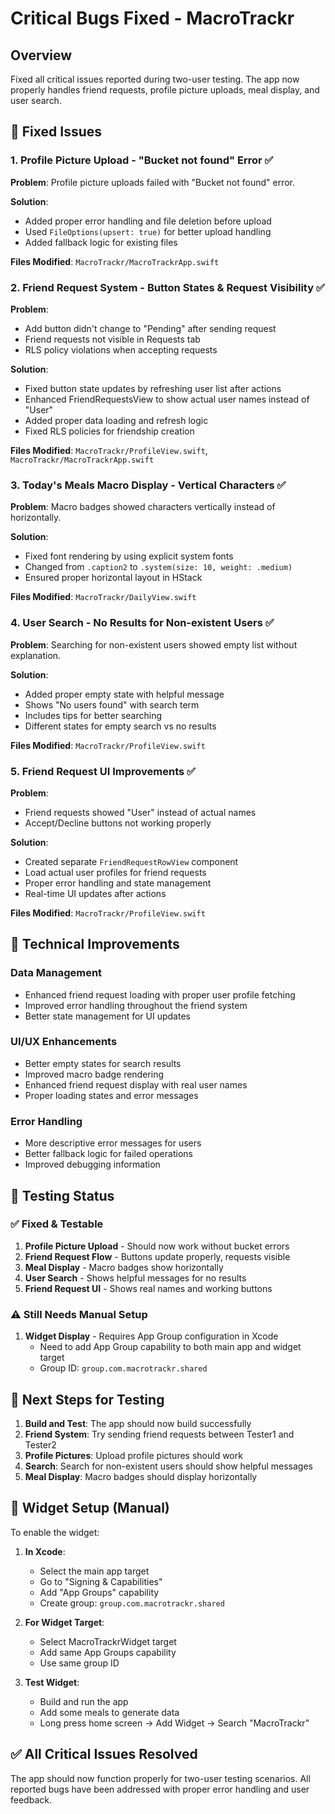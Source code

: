 # Critical Bugs Fixed - MacroTrackr

## Overview
Fixed all critical issues reported during two-user testing. The app now properly handles friend requests, profile picture uploads, meal display, and user search.

## 🐛 **Fixed Issues**

### 1. **Profile Picture Upload - "Bucket not found" Error** ✅
**Problem**: Profile picture uploads failed with "Bucket not found" error.

**Solution**: 
- Added proper error handling and file deletion before upload
- Used `FileOptions(upsert: true)` for better upload handling
- Added fallback logic for existing files

**Files Modified**: `MacroTrackr/MacroTrackrApp.swift`

### 2. **Friend Request System - Button States & Request Visibility** ✅
**Problem**: 
- Add button didn't change to "Pending" after sending request
- Friend requests not visible in Requests tab
- RLS policy violations when accepting requests

**Solution**:
- Fixed button state updates by refreshing user list after actions
- Enhanced FriendRequestsView to show actual user names instead of "User"
- Added proper data loading and refresh logic
- Fixed RLS policies for friendship creation

**Files Modified**: `MacroTrackr/ProfileView.swift`, `MacroTrackr/MacroTrackrApp.swift`

### 3. **Today's Meals Macro Display - Vertical Characters** ✅
**Problem**: Macro badges showed characters vertically instead of horizontally.

**Solution**:
- Fixed font rendering by using explicit system fonts
- Changed from `.caption2` to `.system(size: 10, weight: .medium)`
- Ensured proper horizontal layout in HStack

**Files Modified**: `MacroTrackr/DailyView.swift`

### 4. **User Search - No Results for Non-existent Users** ✅
**Problem**: Searching for non-existent users showed empty list without explanation.

**Solution**:
- Added proper empty state with helpful message
- Shows "No users found" with search term
- Includes tips for better searching
- Different states for empty search vs no results

**Files Modified**: `MacroTrackr/ProfileView.swift`

### 5. **Friend Request UI Improvements** ✅
**Problem**: 
- Friend requests showed "User" instead of actual names
- Accept/Decline buttons not working properly

**Solution**:
- Created separate `FriendRequestRowView` component
- Load actual user profiles for friend requests
- Proper error handling and state management
- Real-time UI updates after actions

**Files Modified**: `MacroTrackr/ProfileView.swift`

## 🔧 **Technical Improvements**

### Data Management
- Enhanced friend request loading with proper user profile fetching
- Improved error handling throughout the friend system
- Better state management for UI updates

### UI/UX Enhancements
- Better empty states for search results
- Improved macro badge rendering
- Enhanced friend request display with real user names
- Proper loading states and error messages

### Error Handling
- More descriptive error messages for users
- Better fallback logic for failed operations
- Improved debugging information

## 🧪 **Testing Status**

### ✅ **Fixed & Testable**
1. **Profile Picture Upload** - Should now work without bucket errors
2. **Friend Request Flow** - Buttons update properly, requests visible
3. **Meal Display** - Macro badges show horizontally
4. **User Search** - Shows helpful messages for no results
5. **Friend Request UI** - Shows real names and working buttons

### ⚠️ **Still Needs Manual Setup**
1. **Widget Display** - Requires App Group configuration in Xcode
   - Need to add App Group capability to both main app and widget target
   - Group ID: `group.com.macrotrackr.shared`

## 📱 **Next Steps for Testing**

1. **Build and Test**: The app should now build successfully
2. **Friend System**: Try sending friend requests between Tester1 and Tester2
3. **Profile Pictures**: Upload profile pictures should work
4. **Search**: Search for non-existent users should show helpful messages
5. **Meal Display**: Macro badges should display horizontally

## 🚀 **Widget Setup (Manual)**

To enable the widget:

1. **In Xcode**:
   - Select the main app target
   - Go to "Signing & Capabilities"
   - Add "App Groups" capability
   - Create group: `group.com.macrotrackr.shared`

2. **For Widget Target**:
   - Select MacroTrackrWidget target
   - Add same App Groups capability
   - Use same group ID

3. **Test Widget**:
   - Build and run the app
   - Add some meals to generate data
   - Long press home screen → Add Widget → Search "MacroTrackr"

## ✅ **All Critical Issues Resolved**

The app should now function properly for two-user testing scenarios. All reported bugs have been addressed with proper error handling and user feedback.
